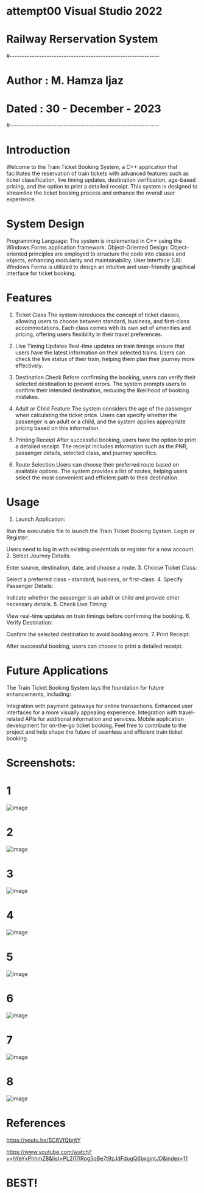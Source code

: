 # attempt00 Visual Studio 2022
# Railway Rerservation System

#-------------------------------------------------------------


#  Author :  M. Hamza Ijaz
#  Dated  :  30 - December - 2023

  
#-------------------------------------------------------------


# Introduction
Welcome to the Train Ticket Booking System, a C++ application that facilitates the reservation of train tickets with advanced features such as ticket classification, live timing updates, destination verification, age-based pricing, and the option to print a detailed receipt. This system is designed to streamline the ticket booking process and enhance the overall user experience.

# System Design

Programming Language:
The system is implemented in C++ using the Windows Forms application framework.
Object-Oriented Design:
Object-oriented principles are employed to structure the code into classes and objects, enhancing modularity and maintainability.
User Interface (UI):
Windows Forms is utilized to design an intuitive and user-friendly graphical interface for ticket booking.

# Features

1. Ticket Class
The system introduces the concept of ticket classes, allowing users to choose between standard, business, and first-class accommodations.
Each class comes with its own set of amenities and pricing, offering users flexibility in their travel preferences.

3. Live Timing Updates
Real-time updates on train timings ensure that users have the latest information on their selected trains.
Users can check the live status of their train, helping them plan their journey more effectively.

5. Destination Check
Before confirming the booking, users can verify their selected destination to prevent errors.
The system prompts users to confirm their intended destination, reducing the likelihood of booking mistakes.

7. Adult or Child Feature
The system considers the age of the passenger when calculating the ticket price.
Users can specify whether the passenger is an adult or a child, and the system applies appropriate pricing based on this information.

9. Printing Receipt
After successful booking, users have the option to print a detailed receipt.
The receipt includes information such as the PNR, passenger details, selected class, and journey specifics.

11. Route Selection
Users can choose their preferred route based on available options.
The system provides a list of routes, helping users select the most convenient and efficient path to their destination.

# Usage

1. Launch Application:

Run the executable file to launch the Train Ticket Booking System.
Login or Register:

Users need to log in with existing credentials or register for a new account.
2. Select Journey Details:

Enter source, destination, date, and choose a route.
3. Choose Ticket Class:

Select a preferred class – standard, business, or first-class.
4. Specify Passenger Details:

Indicate whether the passenger is an adult or child and provide other necessary details.
5. Check Live Timing:

View real-time updates on train timings before confirming the booking.
6. Verify Destination:

Confirm the selected destination to avoid booking errors.
7. Print Receipt:

After successful booking, users can choose to print a detailed receipt.

# Future Applications

The Train Ticket Booking System lays the foundation for future enhancements, including:

Integration with payment gateways for online transactions.
Enhanced user interfaces for a more visually appealing experience.
Integration with travel-related APIs for additional information and services.
Mobile application development for on-the-go ticket booking.
Feel free to contribute to the project and help shape the future of seamless and efficient train ticket booking.

# Screenshots:

# 1

![image](https://github.com/noob-hamza-00/train_ticket/assets/153833119/a97ffd0a-6515-40d4-bea1-70d711f7e9ed)

# 2

![image](https://github.com/noob-hamza-00/train_ticket/assets/153833119/4c67f3cc-a8bb-49f8-a341-934cf3865fe0)

# 3

![image](https://github.com/noob-hamza-00/train_ticket/assets/153833119/52545d01-39cc-4bfe-afb8-45a074a97c3d)

# 4

![image](https://github.com/noob-hamza-00/train_ticket/assets/153833119/f3e837ab-27ca-4765-8500-176d97c1a03d)

# 5

![image](https://github.com/noob-hamza-00/train_ticket/assets/153833119/66d4188a-63ba-49f8-9671-37369f060f78)

# 6

![image](https://github.com/noob-hamza-00/train_ticket/assets/153833119/1bcb7447-b81d-4d47-94de-aa92078cde79)

# 7

![image](https://github.com/noob-hamza-00/train_ticket/assets/153833119/8a176e01-1d5d-454b-8c55-7539ad939fea)

# 8

![image](https://github.com/noob-hamza-00/train_ticket/assets/153833119/4b354bf4-09b4-4856-8094-442571f900b1)


# References

https://youtu.be/SC6VfQbrjtY

https://www.youtube.com/watch?v=hYeYxPhhmZ8&list=PL2i17lRog5pBe7t9zJdFdugQ6bxgjntJD&index=11

# BEST!








